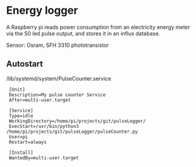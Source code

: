 # Energy logger
                         
A Raspberry pi reads power consumption from an electricity energy meter via the S0 led pulse output, and stores it in an influx database.

Sensor: Osram, SFH 3310 phototransistor

## Autostart

/lib/systemd/system/PulseCounter.service 

     [Unit]
     Description=My pulse counter Service
     After=multi-user.target

     [Service]
     Type=idle
     WorkingDirectory=/home/pi/projects/git/pulseLogger/
     ExecStart=/usr/bin/python3 /home/pi/projects/git/pulseLogger/pulseCounter.py
     User=pi
     Restart=always

     [Install]
     WantedBy=multi-user.target
